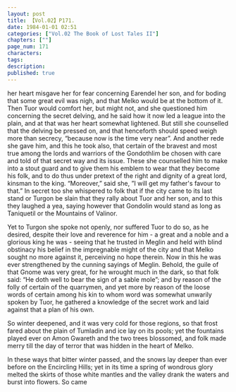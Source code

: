 ```yaml
---
layout: post
title: 【Vol.02】P171.
date: 1984-01-01 02:51
categories: ["Vol.02 The Book of Lost Tales II"]
chapters: [""]
page_num: 171
characters: 
tags: 
description: 
published: true
---
```


<p style="text-indent: 0;">
her heart misgave her for fear concerning Earendel her son, and for boding that some great evil was nigh, and that Melko would be at the bottom of it. Then Tuor would comfort her, but might not, and she questioned him concerning the secret delving, and he said how it now led a league into the plain, and at that was her heart somewhat lightened. But still she counselled that the delving be pressed on, and that henceforth should speed weigh more than secrecy, “because now is the time very near”. And another rede she gave him, and this he took also, that certain of the bravest and most true among the lords and warriors of the Gondothlim be chosen with care and told of that secret way and its issue. These she counselled him to make into a stout guard and to give them his emblem to wear that they become his folk, and to do thus under pretext of the right and dignity of a great lord, kinsman to the king. “Moreover,” said she, ”I will get my father's favour to that.” In secret too she whispered to folk that if the city came to its last stand or Turgon be slain that they rally about Tuor and her son, and to this they laughed a yea, saying however that Gondolin would stand as long as Taniquetil or the Mountains of Valinor.
</p>

Yet to Turgon she spoke not openly, nor suffered Tuor to do so, as he desired, despite their love and reverence for him - a great and a noble and a glorious king he was - seeing that he trusted in Meglin and held with blind obstinacy his belief in the impregnable might of the city and that Melko sought no more against it, perceiving no hope therein. Now in this he was ever strengthened by the cunning sayings of Meglin. Behold, the guile of that Gnome was very great, for he wrought much in the dark, so that folk said: “He doth well to bear the sign of a sable mole”; and by reason of the folly of certain of the quarrymen, and yet more by reason of the loose words of certain among his kin to whom word was somewhat unwarily spoken by Tuor, he gathered a knowledge of the secret work and laid against that a plan of his own.

So winter deepened, and it was very cold for those regions, so that frost fared about the plain of Tumladin and ice lay on its pools; yet the fountains played ever on Amon Gwareth and the two trees blossomed, and folk made merry till the day of terror that was hidden in the heart of Melko.

In these ways that bitter winter passed, and the snows lay deeper than ever before on the Encircling Hills; yet in its time a spring of wondrous glory melted the skirts of those white mantles and the valley drank the waters and burst into flowers. So came

